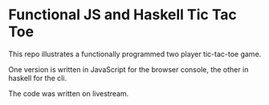 # Functional JS and Haskell Tic Tac Toe

This repo illustrates a functionally programmed two player tic-tac-toe game. 

One version is written in JavaScript for the browser console, the other in haskell for the cli.

The code was written on livestream.
